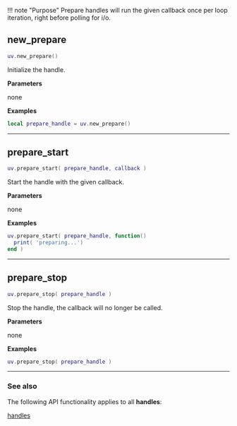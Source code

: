 !!! note "Purpose"
    Prepare handles will run the given callback once per loop iteration, right before polling for i/o.

## new_prepare

```lua
uv.new_prepare()
```

Initialize the handle.

__Parameters__

none

__Examples__

```lua
local prepare_handle = uv.new_prepare()
```

---

## prepare_start

```lua
uv.prepare_start( prepare_handle, callback )
```

Start the handle with the given callback.

__Parameters__

none

__Examples__

```lua
uv.prepare_start( prepare_handle, function()
  print( 'preparing...')
end )
```

---

## prepare_stop

```lua
uv.prepare_stop( prepare_handle )
```

Stop the handle, the callback will no longer be called.

__Parameters__

none

__Examples__

```lua
uv.prepare_stop( prepare_handle )
```

---

### See also

The following API functionality applies to all __handles__:

[handles](../handles)

